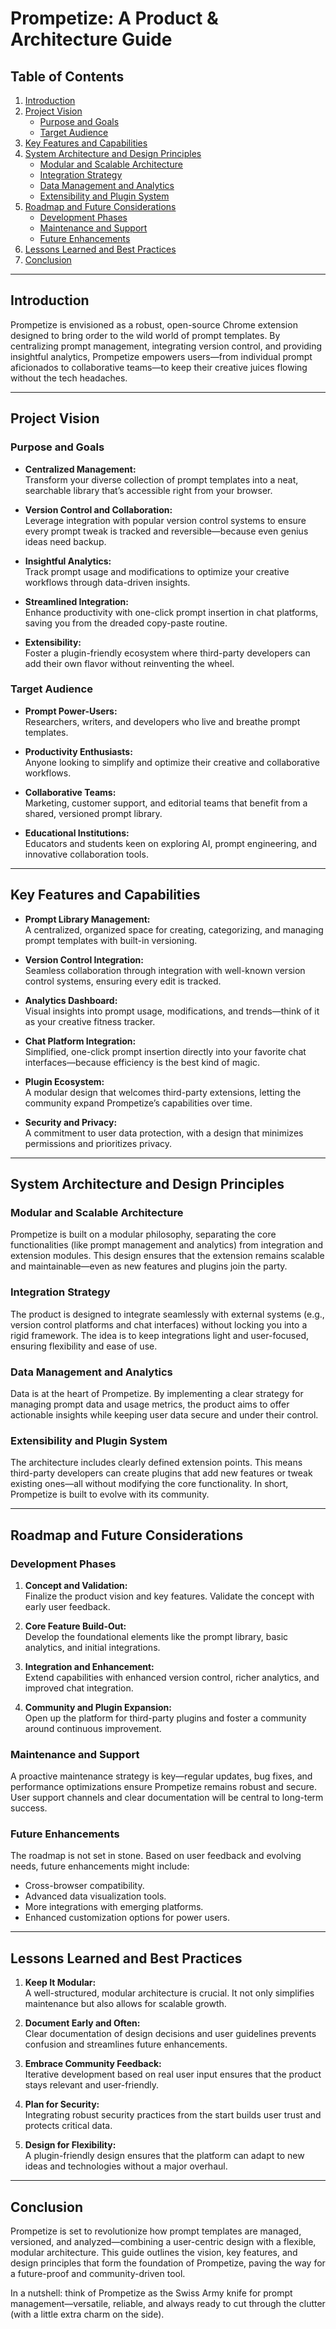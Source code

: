 # Prompetize: A Product & Architecture Guide

## Table of Contents

1. [Introduction](#introduction)
2. [Project Vision](#project-vision)
   - [Purpose and Goals](#purpose-and-goals)
   - [Target Audience](#target-audience)
3. [Key Features and Capabilities](#key-features-and-capabilities)
4. [System Architecture and Design Principles](#system-architecture-and-design-principles)
   - [Modular and Scalable Architecture](#modular-and-scalable-architecture)
   - [Integration Strategy](#integration-strategy)
   - [Data Management and Analytics](#data-management-and-analytics)
   - [Extensibility and Plugin System](#extensibility-and-plugin-system)
5. [Roadmap and Future Considerations](#roadmap-and-future-considerations)
   - [Development Phases](#development-phases)
   - [Maintenance and Support](#maintenance-and-support)
   - [Future Enhancements](#future-enhancements)
6. [Lessons Learned and Best Practices](#lessons-learned-and-best-practices)
7. [Conclusion](#conclusion)

---

## Introduction

Prompetize is envisioned as a robust, open-source Chrome extension designed to bring order to the wild world of prompt templates. By centralizing prompt management, integrating version control, and providing insightful analytics, Prompetize empowers users—from individual prompt aficionados to collaborative teams—to keep their creative juices flowing without the tech headaches.

---

## Project Vision

### Purpose and Goals

- **Centralized Management:**  
  Transform your diverse collection of prompt templates into a neat, searchable library that’s accessible right from your browser.

- **Version Control and Collaboration:**  
  Leverage integration with popular version control systems to ensure every prompt tweak is tracked and reversible—because even genius ideas need backup.

- **Insightful Analytics:**  
  Track prompt usage and modifications to optimize your creative workflows through data-driven insights.

- **Streamlined Integration:**  
  Enhance productivity with one-click prompt insertion in chat platforms, saving you from the dreaded copy-paste routine.

- **Extensibility:**  
  Foster a plugin-friendly ecosystem where third-party developers can add their own flavor without reinventing the wheel.

### Target Audience

- **Prompt Power-Users:**  
  Researchers, writers, and developers who live and breathe prompt templates.
  
- **Productivity Enthusiasts:**  
  Anyone looking to simplify and optimize their creative and collaborative workflows.
  
- **Collaborative Teams:**  
  Marketing, customer support, and editorial teams that benefit from a shared, versioned prompt library.
  
- **Educational Institutions:**  
  Educators and students keen on exploring AI, prompt engineering, and innovative collaboration tools.

---

## Key Features and Capabilities

- **Prompt Library Management:**  
  A centralized, organized space for creating, categorizing, and managing prompt templates with built-in versioning.

- **Version Control Integration:**  
  Seamless collaboration through integration with well-known version control systems, ensuring every edit is tracked.

- **Analytics Dashboard:**  
  Visual insights into prompt usage, modifications, and trends—think of it as your creative fitness tracker.

- **Chat Platform Integration:**  
  Simplified, one-click prompt insertion directly into your favorite chat interfaces—because efficiency is the best kind of magic.

- **Plugin Ecosystem:**  
  A modular design that welcomes third-party extensions, letting the community expand Prompetize’s capabilities over time.

- **Security and Privacy:**  
  A commitment to user data protection, with a design that minimizes permissions and prioritizes privacy.

---

## System Architecture and Design Principles

### Modular and Scalable Architecture

Prompetize is built on a modular philosophy, separating the core functionalities (like prompt management and analytics) from integration and extension modules. This design ensures that the extension remains scalable and maintainable—even as new features and plugins join the party.

### Integration Strategy

The product is designed to integrate seamlessly with external systems (e.g., version control platforms and chat interfaces) without locking you into a rigid framework. The idea is to keep integrations light and user-focused, ensuring flexibility and ease of use.

### Data Management and Analytics

Data is at the heart of Prompetize. By implementing a clear strategy for managing prompt data and usage metrics, the product aims to offer actionable insights while keeping user data secure and under their control.

### Extensibility and Plugin System

The architecture includes clearly defined extension points. This means third-party developers can create plugins that add new features or tweak existing ones—all without modifying the core functionality. In short, Prompetize is built to evolve with its community.

---

## Roadmap and Future Considerations

### Development Phases

1. **Concept and Validation:**  
   Finalize the product vision and key features. Validate the concept with early user feedback.
   
2. **Core Feature Build-Out:**  
   Develop the foundational elements like the prompt library, basic analytics, and initial integrations.
   
3. **Integration and Enhancement:**  
   Extend capabilities with enhanced version control, richer analytics, and improved chat integration.
   
4. **Community and Plugin Expansion:**  
   Open up the platform for third-party plugins and foster a community around continuous improvement.

### Maintenance and Support

A proactive maintenance strategy is key—regular updates, bug fixes, and performance optimizations ensure Prompetize remains robust and secure. User support channels and clear documentation will be central to long-term success.

### Future Enhancements

The roadmap is not set in stone. Based on user feedback and evolving needs, future enhancements might include:
- Cross-browser compatibility.
- Advanced data visualization tools.
- More integrations with emerging platforms.
- Enhanced customization options for power users.

---

## Lessons Learned and Best Practices

1. **Keep It Modular:**  
   A well-structured, modular architecture is crucial. It not only simplifies maintenance but also allows for scalable growth.
   
2. **Document Early and Often:**  
   Clear documentation of design decisions and user guidelines prevents confusion and streamlines future enhancements.
   
3. **Embrace Community Feedback:**  
   Iterative development based on real user input ensures that the product stays relevant and user-friendly.
   
4. **Plan for Security:**  
   Integrating robust security practices from the start builds user trust and protects critical data.
   
5. **Design for Flexibility:**  
   A plugin-friendly design ensures that the platform can adapt to new ideas and technologies without a major overhaul.

---

## Conclusion

Prompetize is set to revolutionize how prompt templates are managed, versioned, and analyzed—combining a user-centric design with a flexible, modular architecture. This guide outlines the vision, key features, and design principles that form the foundation of Prompetize, paving the way for a future-proof and community-driven tool.

In a nutshell: think of Prompetize as the Swiss Army knife for prompt management—versatile, reliable, and always ready to cut through the clutter (with a little extra charm on the side).
